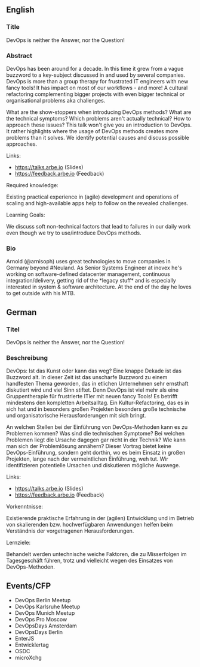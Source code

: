 ## English

### Title

DevOps is neither the Answer, nor the Question!

### Abstract

DevOps has been around for a decade. In this time it grew from a vague buzzword to a key-subject discussed in and used by several companies. DevOps is more than a group therapy for frustrated IT engineers with new fancy tools! It has impact on most of our workflows - and more! A cultural refactoring complementing bigger projects with even bigger technical or organisational problems aka challenges.

What are the show-stoppers when introducing DevOps methods? What are the technical symptoms? Which problems aren't actually technical? How to approach these issues? This talk won't give you an introduction to DevOps. It rather highlights where the usage of DevOps methods creates more problems than it solves. We identify potential causes and discuss possible approaches.

Links:

* https://talks.arbe.io (Slides)
* https://feedback.arbe.io (Feedback)

Required knowledge:

Existing practical experience in (agile) development and operations of scaling and high-available apps help to follow on the revealed challenges.

Learning Goals:

We discuss soft non-technical factors that lead to failures in our daily work even though we try to use/introduce DevOps methods.

### Bio

Arnold (@arnisoph) uses great technologies to move companies in Germany beyond #Neuland. As Senior Systems Engineer at inovex he's working on software-defined datacenter management, continuous integration/delivery, getting rid of the \*legacy stuff\* and is especially interested in system & software architecture. At the end of the day he loves to get outside with his MTB.

## German

### Titel

DevOps is neither the Answer, nor the Question!

### Beschreibung

DevOps: Ist das Kunst oder kann das weg? Eine knappe Dekade ist das Buzzword alt. In dieser Zeit ist das unscharfe Buzzword zu einem handfesten Thema geworden, das in etlichen Unternehmen sehr ernsthaft diskutiert wird und viel Sinn stiftet. Denn DevOps ist viel mehr als eine Gruppentherapie für frustrierte ITler mit neuen fancy Tools! Es betrifft mindestens den kompletten Arbeitsalltag. Ein Kultur-Refactoring, das es in sich hat und in besonders großen Projekten besonders große technische und organisatorische Herausforderungen mit sich bringt.

An welchen Stellen bei der Einführung von DevOps-Methoden kann es zu Problemen kommen? Was sind die technischen Symptome? Bei welchen Problemen liegt die Ursache dagegen gar nicht in der Technik? Wie kann man sich der Problemlösung annähern?
Dieser Vortrag bietet keine DevOps-Einführung, sondern geht dorthin, wo es beim Einsatz in großen Projekten, lange nach der vermeintlichen Einführung, weh tut. Wir identifizieren potentielle Ursachen und diskutieren mögliche Auswege.

Links:

* https://talks.arbe.io (Slides)
* https://feedback.arbe.io (Feedback)

Vorkenntnisse:

Existierende praktische Erfahrung in der (agilen) Entwicklung und im Betrieb von skalierenden bzw. hochverfügbaren Anwendungen helfen beim Verständnis der vorgetragenen Herausforderungen.

Lernziele:

Behandelt werden untechnische weiche Faktoren, die zu Misserfolgen im Tagesgeschäft führen, trotz und vielleicht wegen des Einsatzes von DevOps-Methoden.

## Events/CFP

* DevOps Berlin Meetup
* DevOps Karlsruhe Meetup
* DevOps Munich Meetup
* DevOps Pro Moscow
* DevOpsDays Amsterdam
* DevOpsDays Berlin
* EnterJS
* Entwicklertag
* OSDC
* microXchg
